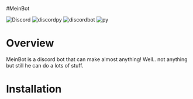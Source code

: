 #MeinBot



![Discord](https://img.shields.io/discord/515156152066244635) ![discordpy](https://img.shields.io/badge/discord-py-brightgreen) ![discordbot](https://img.shields.io/badge/discord-bot-blueviolet) ![py](https://img.shields.io/badge/python-3.7-yellow)

# Overview

MeinBot is a discord bot that can make almost anything! Well.. not anything but still he can do a lots of stuff.


# Installation
